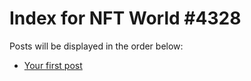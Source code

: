 # Index for NFT World #4328
Posts will be displayed in the order below:

- [Your first post](./001-first.md)

